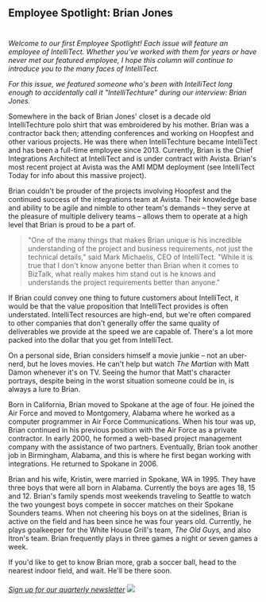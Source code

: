 

## Employee Spotlight: Brian Jones 
#
_Welcome to our first Employee Spotlight! Each issue will feature an employee of IntelliTect. Whether you've worked with them for years or have never met our featured employee, I hope this column will continue to introduce you to the many faces of IntelliTect._

_For this issue, we featured someone who's been with IntelliTect long enough to accidentally call it "IntelliTechture" during our interview: Brian Jones._



Somewhere in the back of Brian Jones' closet is a decade old IntelliTechture polo shirt that was embroidered by his mother. Brian was a contractor back then; attending conferences and working on Hoopfest and other various projects. He was there when IntelliTechture became IntelliTect and has been a full-time employee since 2013. Currently, Brian is the Chief Integrations Architect at IntelliTect and is under contract with Avista. Brian's most recent project at Avista was the AMI MDM deployment (see IntelliTect Today for info about this massive project).

Brian couldn't be prouder of the projects involving Hoopfest and the continued success of the integrations team at Avista. Their knowledge base and ability to be agile and nimble to other team's demands – they serve at the pleasure of multiple delivery teams – allows them to operate at a high level that Brian is proud to be a part of.

> "One of the many things that makes Brian unique is his incredible understanding of the project and business requirements, not just the technical details," said Mark Michaelis, CEO of IntelliTect. "While it is true that I don't know anyone better than Brian when it comes to BizTalk, what really makes him stand out is he knows and understands the project requirements better than anyone."

If Brian could convey one thing to future customers about IntelliTect, it would be that the value proposition that IntelliTect provides is often understated. IntelliTect resources are high-end, but we're often compared to other companies that don't generally offer the same quality of deliverables we provide at the speed we are capable of. There's a lot more packed into the dollar that you get from IntelliTect.

On a personal side, Brian considers himself a movie junkie – not an uber-nerd, but he loves movies. He can't help but watch _The Martian_ with Matt Damon whenever it's on TV. Seeing the humor that Matt's character portrays, despite being in the worst situation someone could be in, is always a lure to Brian.



Born in California, Brian moved to Spokane at the age of four. He joined the Air Force and moved to Montgomery, Alabama where he worked as a computer programmer in Air Force Communications. When his tour was up, Brian continued in his previous position with the Air Force as a private contractor. In early 2000, he formed a web-based project management company with the assistance of two partners. Eventually, Brian took another job in Birmingham, Alabama, and this is where he first began working with integrations. He returned to Spokane in 2006.

Brian and his wife, Kristin, were married in Spokane, WA in 1995. They have three boys that were all born in Alabama. Currently the boys are ages 18, 15 and 12. Brian's family spends most weekends traveling to Seattle to watch the two youngest boys compete in soccer matches on their Spokane Sounders teams. When not cheering his boys on at the sidelines, Brian is active on the field and has been since he was four years old. Currently, he plays goalkeeper for the White House Grill's team, _The Old Guys,_ and also Itron's team. Brian frequently plays in three games a night or seven games a week.

If you'd like to get to know Brian more, grab a soccer ball, head to the nearest indoor field, and wait. He'll be there soon.

###### [Sign up for our quarterly newsletter](https://bit.ly/2Nhro9T) [![](https://intellitect.com/wp-content/uploads/2017/07/Click-here-to-sign-up-1-300x69.jpg)](https://bit.ly/2Nhro9T "Employee Spotlight: Brian Jones")
